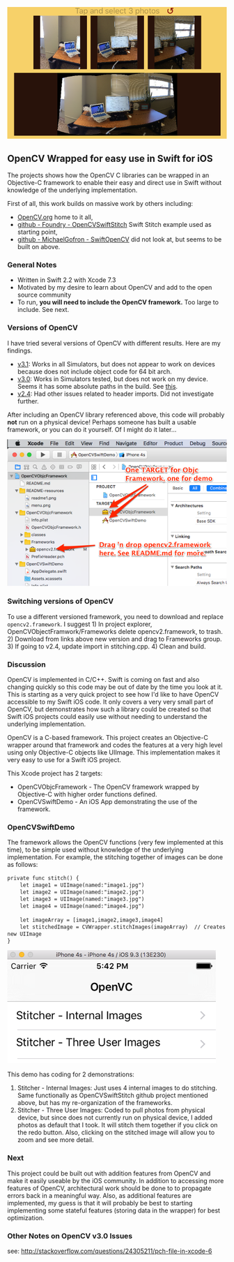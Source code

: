 ![ScreenShot](./README-resources/readme1.png)
## OpenCV Wrapped for easy use in Swift for iOS
The projects shows how the OpenCV C libraries can be wrapped in an Objective-C framework to enable their easy and direct use in Swift without knowledge of the underlying implementation.

First of all, this work builds on massive work by others including:
* [OpenCV.org](http://opencv.org) home to it all, 
* [github - Foundry - OpenCVSwiftStitch](https://github.com/foundry/OpenCVSwiftStitch) Swift Stitch example used as starting point,
* [github - MichaelGofron - SwiftOpenCV](https://github.com/MichaelGofron/SwiftOpenCV) did not look at, but seems to be built on above.

### General Notes

- Written in Swift 2.2 with Xcode 7.3
- Motivated by my desire to learn about OpenCV and add to the open source community
- To run, __you will need to include the OpenCV framework.__ Too large to include. See next.

### Versions of OpenCV
I have tried several versions of OpenCV with different results. Here are my findings.
* [v3.1](http://sourceforge.net/projects/opencvlibrary/files/opencv-ios/3.1.0/opencv2.framework.zip/download): Works in all Simulators, but does not appear to work on devices because does not include object code for 64 bit arch.
* [v3.0](http://sourceforge.net/projects/opencvlibrary/files/opencv-ios/3.0.0/opencv2.framework.zip/download): Works in Simulators tested, but does not work on my device. Seems it has some absolute paths in the build. See [this](http://stackoverflow.com/q/26978806/4305146).
* [v2.4](https://sourceforge.net/projects/opencvlibrary/files/opencv-ios/2.4.11/opencv2.framework.zip/download): Had other issues related to header imports. Did not investigate further.

After including an OpenCV library referenced above, this code will probably __not__ run on a physical device! Perhaps someone has built a usable framework, or you can do it yourself. Of I might do it later...

![Project Overview](./README-resources/projectOverview.png)

### Switching versions of OpenCV
To use a different versioned framework, you need to download and replace `opencv2.framework`. I suggest 1) In project explorer, OpenCVObjectFramwork/Frameworks delete opencv2.framework, to trash. 2) Download from links above new version and drag to Frameworks group. 3) If going to v2.4, update import in stitching.cpp. 4) Clean and build.

### Discussion

OpenCV is implemented in C/C++. Swift is coming on fast and also changing quickly so this code may be out of date by the time you look at it. 
This is starting as a very quick project to see how I'd like to have OpenCV accessible to my Swift iOS code. 
It only covers a very very small part of OpenCV, but demonstrates how such a library could be created so that Swift iOS projects could easily use without needing to understand the underlying implementation.

OpenCV is a C-based framework. This project creates an Objective-C wrapper around that framework and codes the features at a very high level using only Objective-C objects like UIImage.
This implementation makes it very easy to use for a Swift iOS project.

This Xcode project has 2 targets:
* OpenCVObjcFramework - The OpenCV framework wrapped by Objective-C with higher order functions defined.
* OpenCVSwiftDemo - An iOS App demonstrating the use of the framework.

### OpenCVSwiftDemo

The framework allows the OpenCV functions (very few implemented at this time), to be simple used without knowledge of the underlying implementation.
For example, the stitching together of images can be done as follows:

    private func stitch() {
        let image1 = UIImage(named:"image1.jpg")
        let image2 = UIImage(named:"image2.jpg")
        let image3 = UIImage(named:"image3.jpg")
        let image4 = UIImage(named:"image4.jpg")
            
        let imageArray = [image1,image2,image3,image4]
        let stitchedImage = CVWrapper.stitchImages(imageArray)  // Creates new UIImage
    }

![Menu](./README-resources/menu.png)

This demo has coding for 2 demonstrations:
1) Stitcher - Internal Images: Just uses 4 internal images to do stitching. Same functionally as OpenCVSwiftStitch github project mentioned above, but has my re-organization of the frameworks.
2) Stitcher - Three User Images: Coded to pull photos from physical device, but since does not currently run on physical device, I added photos as default that I took. It will stitch them together if you click on the redo button. Also, clicking on the stitched image will allow you to zoom and see more detail.

### Next

This project could be built out with addition features from OpenCV and make it easily useable by the iOS community. 
In addition to accessing more features of OpenCV, architectural work should be done to to propagate errors back in a meaningful way.
Also, as additional features are implemented, my guess is that it will probably be best to starting implementing some stateful features 
(storing data in the wrapper) for best optimization.

    
### Other Notes on OpenCV v3.0 Issues

see: http://stackoverflow.com/questions/24305211/pch-file-in-xcode-6


